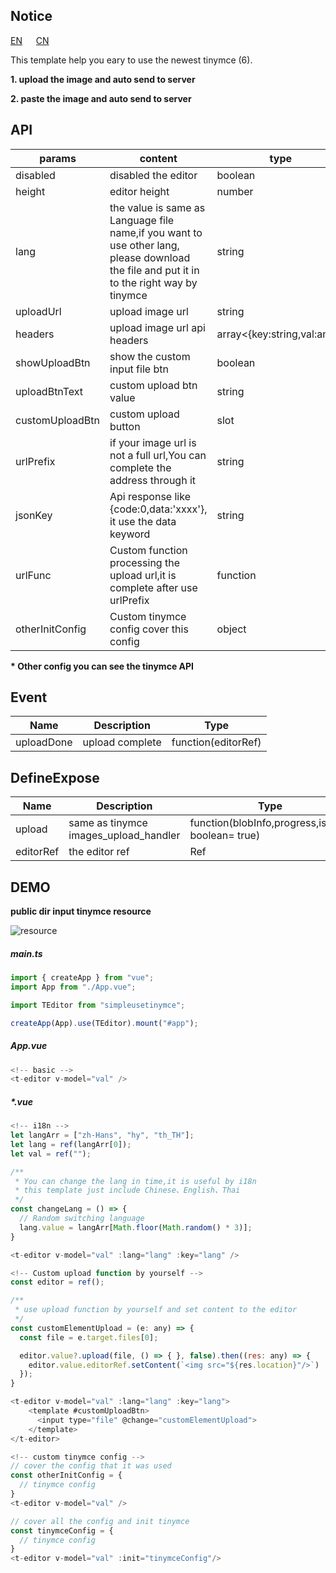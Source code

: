 ## Notice
[EN](https://github.com/numver/simpleUseTinymce#readme) &emsp; [CN](https://github.com/UsefulPlugins/simpleUseTinymce/blob/main/README_CN.md)

This template help you eary to use the newest tinymce (6). 

**1. upload the image and auto send to server**

**2. paste the image and auto send to server**

## API

|params|content|type|default|
|----|----|----|----|
|disabled|disabled the editor|boolean|false|
|height|editor height   |number|300|
|lang|the value is same as Language file name,if you want to use other lang, please download the file and put it in to the right way by tinymce |string|""|
|uploadUrl|upload image url|string|""|
|headers|upload image url api headers|array<{key:string,val:any}>|[]|
|showUploadBtn|show the custom input file btn|boolean|true|
|uploadBtnText|custom upload btn value|string|'Upload'|
|customUploadBtn|custom upload button|slot|
|urlPrefix|if your image url is not a full url,You can complete the address through it |string|""|
|jsonKey|Api response like {code:0,data:'xxxx'}, it use the data keyword |string|'data'|
|urlFunc|Custom function processing the upload url,it is complete after use urlPrefix |function||
|otherInitConfig|Custom tinymce config cover this config |object|{}|

**\* Other config you can see the tinymce API**

## Event

|Name|Description|Type|
|----|----|----|
|uploadDone|upload complete|function(editorRef)|

## DefineExpose

|Name|Description|Type|
|----|----|----|
|upload|same as tinymce images_upload_handler|function(blobInfo,progress,isBlob: boolean= true)|
|editorRef|the editor ref|Ref|

## DEMO
**public dir input tinymce resource**

![resource](https://github.com/numver/simpleUseTinymce/blob/main/assets/resource.png)


##### main.ts
```javascript
import { createApp } from "vue";
import App from "./App.vue";

import TEditor from "simpleusetinymce";

createApp(App).use(TEditor).mount("#app");
```

##### App.vue
```javascript
<!-- basic -->
<t-editor v-model="val" />
```

##### *.vue
```javascript
<!-- i18n -->
let langArr = ["zh-Hans", "hy", "th_TH"];
let lang = ref(langArr[0]);
let val = ref("");

/**
 * You can change the lang in time,it is useful by i18n
 * this template just include Chinese、English、Thai
 */
const changeLang = () => {
  // Random switching language
  lang.value = langArr[Math.floor(Math.random() * 3)];
}

<t-editor v-model="val" :lang="lang" :key="lang" />
```

```javascript
<!-- Custom upload function by yourself -->
const editor = ref();

/**
 * use upload function by yourself and set content to the editor
 */
const customElementUpload = (e: any) => {
  const file = e.target.files[0];

  editor.value?.upload(file, () => { }, false).then((res: any) => {
    editor.value.editorRef.setContent(`<img src="${res.location}"/>`)
  });
}

<t-editor v-model="val" :lang="lang" :key="lang">
    <template #customUploadBtn>
      <input type="file" @change="customElementUpload">
    </template> 
</t-editor>
```

```javascript
<!-- custom tinymce config -->
// cover the config that it was used
const otherInitConfig = {
  // tinymce config
}
<t-editor v-model="val" />

// cover all the config and init tinymce
const tinymceConfig = {
  // tinymce config
}
<t-editor v-model="val" :init="tinymceConfig"/>
```
